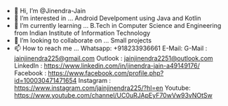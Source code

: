 - 👋 Hi, I’m @Jinendra-Jain
- 👀 I’m interested in ...
Android Develpoment using Java and Kotlin
- 🌱 I’m currently learning ...
B.Tech in Computer Science and Engineering from Indian Institute of Information Technology
- 💞️ I’m looking to collaborate on ...
Small projects
- 📫 How to reach me ... 
Whatsapp: +918233936661 
E-Mail: G-Mail : jainjinendra225@gmail.com
        Outlook : jainjinendra2251@outlook.com
LinkedIn : https://www.linkedin.com/in/jinendra-jain-a49149176/
Facebook : https://www.facebook.com/profile.php?id=100030471471654
Instagram : https://www.instagram.com/jainjinendra225/?hl=en
Youtube: https://www.youtube.com/channel/UC0uRJApEyF70wVw93vNOtSw
<!---
Jinendra-Jain/Jinendra-Jain is a ✨ special ✨ repository because its `README.md` (this file) appears on your GitHub profile.
You can click the Preview link to take a look at your changes.
--->
